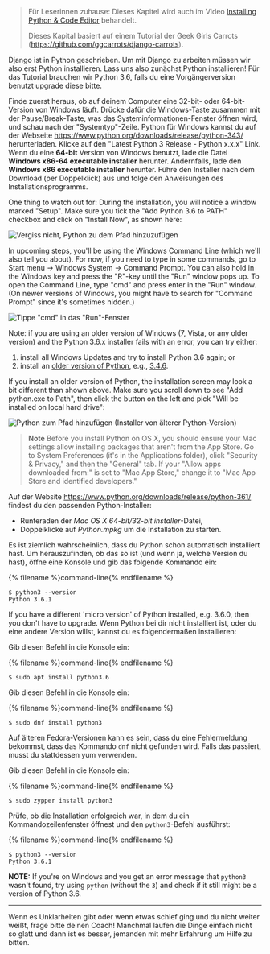 > Für Leserinnen zuhause: Dieses Kapitel wird auch im Video [Installing Python & Code Editor](https://www.youtube.com/watch?v=pVTaqzKZCdA) behandelt.
> 
> Dieses Kapital basiert auf einem Tutorial der Geek Girls Carrots (https://github.com/ggcarrots/django-carrots).

Django ist in Python geschrieben. Um mit Django zu arbeiten müssen wir also erst Python installieren. Lass uns also zunächst Python installieren! Für das Tutorial brauchen wir Python 3.6, falls du eine Vorgängerversion benutzt upgrade diese bitte.

<!--sec data-title="Install Python: Windows" data-id="python_windows" data-collapse=true ces-->

Finde zuerst heraus, ob auf deinem Computer eine 32-bit- oder 64-bit-Version von Windows läuft. Drücke dafür die Windows-Taste zusammen mit der Pause/Break-Taste, was das Systeminformationen-Fenster öffnen wird, und schau nach der "Systemtyp"-Zeile. Python für Windows kannst du auf der Webseite https://www.python.org/downloads/release/python-343/ herunterladen. Klicke auf den "Latest Python 3 Release - Python x.x.x" Link. Wenn du eine **64-bit** Version von Windows benutzt, lade die Datei **Windows x86-64 executable installer** herunter. Andernfalls, lade den **Windows x86 executable installer** herunter. Führe den Installer nach dem Download (per Doppelklick) aus und folge den Anweisungen des Installationsprogramms.

One thing to watch out for: During the installation, you will notice a window marked "Setup". Make sure you tick the "Add Python 3.6 to PATH" checkbox and click on "Install Now", as shown here:

![Vergiss nicht, Python zu dem Pfad hinzuzufügen](../python_installation/images/python-installation-options.png)

In upcoming steps, you'll be using the Windows Command Line (which we'll also tell you about). For now, if you need to type in some commands, go to Start menu → Windows System → Command Prompt. You can also hold in the Windows key and press the "R"-key until the "Run" window pops up. To open the Command Line, type "cmd" and press enter in the "Run" window. (On newer versions of Windows, you might have to search for "Command Prompt" since it's sometimes hidden.)

![Tippe "cmd" in das "Run"-Fenster](../python_installation/images/windows-plus-r.png)

Note: if you are using an older version of Windows (7, Vista, or any older version) and the Python 3.6.x installer fails with an error, you can try either:

1. install all Windows Updates and try to install Python 3.6 again; or
2. install an [older version of Python](https://www.python.org/downloads/windows/), e.g., [3.4.6](https://www.python.org/downloads/release/python-346/).

If you install an older version of Python, the installation screen may look a bit different than shown above. Make sure you scroll down to see "Add python.exe to Path", then click the button on the left and pick "Will be installed on local hard drive":

![Python zum Pfad hinzufügen (Installer von älterer Python-Version)](../python_installation/images/add_python_to_windows_path.png)

<!--endsec-->

<!--sec data-title="Install Python: OS X" data-id="python_OSX"
data-collapse=true ces-->

> **Note** Before you install Python on OS X, you should ensure your Mac settings allow installing packages that aren't from the App Store. Go to System Preferences (it's in the Applications folder), click "Security & Privacy," and then the "General" tab. If your "Allow apps downloaded from:" is set to "Mac App Store," change it to "Mac App Store and identified developers."

Auf der Website https://www.python.org/downloads/release/python-361/ findest du den passenden Python-Installer:

* Runteraden der *Mac OS X 64-bit/32-bit installer*-Datei,
* Doppelklicke auf *Python.mpkg* um die Installation zu starten.

<!--endsec-->

<!--sec data-title="Install Python: Linux" data-id="python_linux"
data-collapse=true ces-->

Es ist ziemlich wahrscheinlich, dass du Python schon automatisch installiert hast. Um herauszufinden, ob das so ist (und wenn ja, welche Version du hast), öffne eine Konsole und gib das folgende Kommando ein:

{% filename %}command-line{% endfilename %}

    $ python3 --version
    Python 3.6.1
    

If you have a different 'micro version' of Python installed, e.g. 3.6.0, then you don't have to upgrade. Wenn Python bei dir nicht installiert ist, oder du eine andere Version willst, kannst du es folgendermaßen installieren:

<!--endsec-->

<!--sec data-title="Install Python: Debian or Ubuntu" data-id="python_debian" data-collapse=true ces-->

Gib diesen Befehl in die Konsole ein:

{% filename %}command-line{% endfilename %}

    $ sudo apt install python3.6
    

<!--endsec-->

<!--sec data-title="Install Python: Fedora" data-id="python_fedora"
data-collapse=true ces-->

Gib diesen Befehl in die Konsole ein:

{% filename %}command-line{% endfilename %}

    $ sudo dnf install python3
    

Auf älteren Fedora-Versionen kann es sein, dass du eine Fehlermeldung bekommst, dass das Kommando `dnf` nicht gefunden wird. Falls das passiert, musst du stattdessen yum verwenden.

<!--endsec-->

<!--sec data-title="Install Python: openSUSE" data-id="python_openSUSE"
data-collapse=true ces-->

Gib diesen Befehl in die Konsole ein:

{% filename %}command-line{% endfilename %}

    $ sudo zypper install python3
    

<!--endsec-->

Prüfe, ob die Installation erfolgreich war, in dem du ein Kommandozeilenfenster öffnest und den `python3`-Befehl ausführst:

{% filename %}command-line{% endfilename %}

    $ python3 --version
    Python 3.6.1
    

**NOTE:** If you're on Windows and you get an error message that `python3` wasn't found, try using `python` (without the `3`) and check if it still might be a version of Python 3.6.

* * *

Wenn es Unklarheiten gibt oder wenn etwas schief ging und du nicht weiter weißt, frage bitte deinen Coach! Manchmal laufen die Dinge einfach nicht so glatt und dann ist es besser, jemanden mit mehr Erfahrung um Hilfe zu bitten.